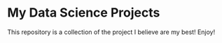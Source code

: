# My Data Science Projects

This repository is a collection of the project I believe are my best!
Enjoy!
